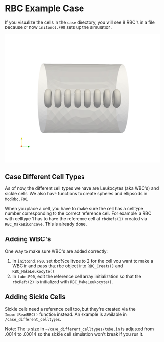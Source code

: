 # RBC Example Case

If you visualize the cells in the `case` directory, you will see 8 RBC's in a file because of how `initoncd.F90` sets up the simulation.

![image](8cells.png)

## Case Different Cell Types
As of now, the different cell types we have are Leukocytes (aka WBC's) and sickle cells. We also have functions to create spheres and ellipsoids in `ModRbc.F90`.  

When you place a cell, you have to make sure the cell has a celltype number corresponding to the correct reference cell. For example, a RBC with celltype 1 has to have the reference cell at `rbcRefs(1)` created via `RBC_MakeBiConcave`. This is already done.

## Adding WBC's
One way to make sure WBC's are added correctly:
1. In `initcond.F90`, set rbc%celltype to 2 for the cell you want to make a WBC in and pass that rbc object into `RBC_Create()` and `RBC_MakeLeukocyte()`.
2. In `tube.F90`, edit the reference cell array initialization so that the `rbcRefs(2)` is initialized with `RBC_MakeLeukocyte()`.

## Adding Sickle Cells
Sickle cells need a reference cell too, but they're created via the `ImportReadRBC()` function instead. An example is available in `/case_different_celltypes`. 

Note: The ts size in `~/case_different_celltypes/tube.in` is adjusted from .0014 to .00014 so the sickle cell simulation won't break if you run it.
